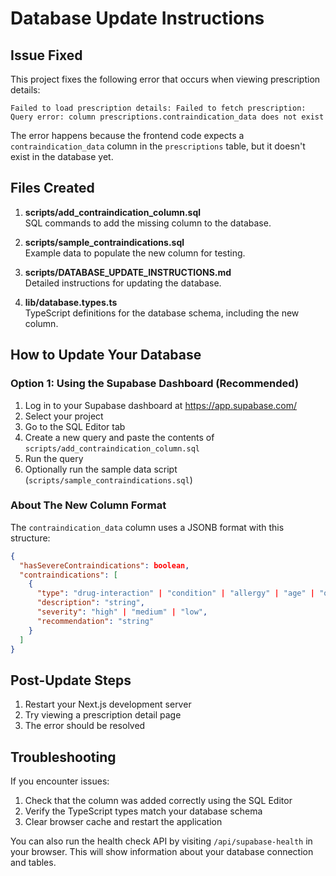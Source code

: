 # Database Update Instructions

## Issue Fixed

This project fixes the following error that occurs when viewing prescription details:

```
Failed to load prescription details: Failed to fetch prescription: Query error: column prescriptions.contraindication_data does not exist
```

The error happens because the frontend code expects a `contraindication_data` column in the `prescriptions` table, but it doesn't exist in the database yet.

## Files Created

1. **scripts/add_contraindication_column.sql**  
   SQL commands to add the missing column to the database.

2. **scripts/sample_contraindications.sql**  
   Example data to populate the new column for testing.

3. **scripts/DATABASE_UPDATE_INSTRUCTIONS.md**  
   Detailed instructions for updating the database.

4. **lib/database.types.ts**  
   TypeScript definitions for the database schema, including the new column.

## How to Update Your Database

### Option 1: Using the Supabase Dashboard (Recommended)

1. Log in to your Supabase dashboard at https://app.supabase.com/
2. Select your project
3. Go to the SQL Editor tab
4. Create a new query and paste the contents of `scripts/add_contraindication_column.sql`
5. Run the query
6. Optionally run the sample data script (`scripts/sample_contraindications.sql`)

### About The New Column Format

The `contraindication_data` column uses a JSONB format with this structure:

```json
{
  "hasSevereContraindications": boolean,
  "contraindications": [
    {
      "type": "drug-interaction" | "condition" | "allergy" | "age" | "other",
      "description": "string",
      "severity": "high" | "medium" | "low",
      "recommendation": "string"
    }
  ]
}
```

## Post-Update Steps

1. Restart your Next.js development server
2. Try viewing a prescription detail page
3. The error should be resolved

## Troubleshooting

If you encounter issues:

1. Check that the column was added correctly using the SQL Editor
2. Verify the TypeScript types match your database schema
3. Clear browser cache and restart the application

You can also run the health check API by visiting `/api/supabase-health` in your browser. This will show information about your database connection and tables. 